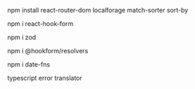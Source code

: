 npm install react-router-dom localforage match-sorter sort-by

npm i react-hook-form

npm i zod

npm i @hookform/resolvers

npm i date-fns

typescript error translator